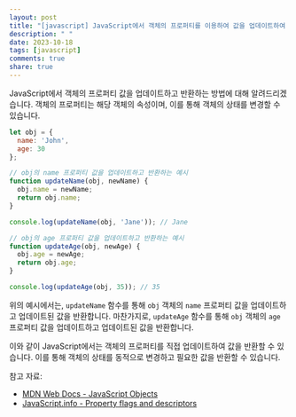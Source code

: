 ```yaml
---
layout: post
title: "[javascript] JavaScript에서 객체의 프로퍼티를 이용하여 값을 업데이트하여 값을 반환하는 방법에 대해 알려주세요."
description: " "
date: 2023-10-18
tags: [javascript]
comments: true
share: true
---
```


JavaScript에서 객체의 프로퍼티 값을 업데이트하고 반환하는 방법에 대해 알려드리겠습니다. 객체의 프로퍼티는 해당 객체의 속성이며, 이를 통해 객체의 상태를 변경할 수 있습니다.

```javascript
let obj = {
  name: 'John',
  age: 30
};

// obj의 name 프로퍼티 값을 업데이트하고 반환하는 예시
function updateName(obj, newName) {
  obj.name = newName;
  return obj.name;
}

console.log(updateName(obj, 'Jane')); // Jane

// obj의 age 프로퍼티 값을 업데이트하고 반환하는 예시
function updateAge(obj, newAge) {
  obj.age = newAge;
  return obj.age;
}

console.log(updateAge(obj, 35)); // 35
```

위의 예시에서는, `updateName` 함수를 통해 `obj` 객체의 `name` 프로퍼티 값을 업데이트하고 업데이트된 값을 반환합니다. 마찬가지로, `updateAge` 함수를 통해 `obj` 객체의 `age` 프로퍼티 값을 업데이트하고 업데이트된 값을 반환합니다.

이와 같이 JavaScript에서는 객체의 프로퍼티를 직접 업데이트하여 값을 반환할 수 있습니다. 이를 통해 객체의 상태를 동적으로 변경하고 필요한 값을 반환할 수 있습니다.

참고 자료:
- [MDN Web Docs - JavaScript Objects](https://developer.mozilla.org/en-US/docs/Learn/JavaScript/Objects)
- [JavaScript.info - Property flags and descriptors](https://javascript.info/property-descriptors)